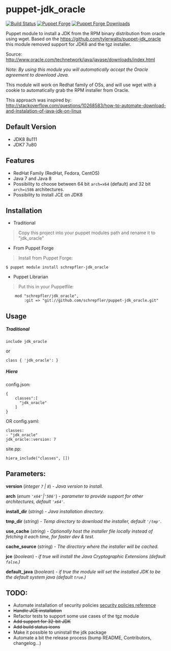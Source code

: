 # puppet-jdk_oracle
[![Build Status](https://travis-ci.org/schrepfler/puppet-jdk_oracle.svg?branch=master)](https://travis-ci.org/schrepfler/puppet-jdk_oracle)
[![Puppet Forge](https://img.shields.io/puppetforge/v/schrepfler/jdk_oracle.svg?style=flat)](https://forge.puppetlabs.com/schrepfler/jdk_oracle)
[![Puppet Forge Downloads](https://img.shields.io/puppetforge/dt/schrepfler/jdk_oracle.svg)](https://forge.puppetlabs.com/schrepfler/jdk_oracle)

Puppet module to install a JDK from the RPM binary distribution from oracle using wget.
Based on the https://github.com/tylerwalts/puppet-jdk_oracle this module removed support for JDK6 and the tgz installer.

Source: http://www.oracle.com/technetwork/java/javase/downloads/index.html

_Note:  By using this module you will automatically accept the Oracle agreement to download Java._

This module will work on Redhat family of OSs, and will use wget with a cookie to automatically grab the RPM installer from Oracle.

This approach was inspired by: http://stackoverflow.com/questions/10268583/how-to-automate-download-and-instalation-of-java-jdk-on-linux

Default Version
-----
* JDK8 8u111
* JDK7 7u80

Features
----
* RedHat Family (RedHat, Fedora, CentOS)
* Java 7 and Java 8
* Possibility to choose between 64 bit `arch=x64` (default) and 32 bit `arch=i586` architectures.
* Possibility to install JCE on JDK8

Installation
------

* Traditional
> Copy this project into your puppet modules path and rename it to "jdk_oracle"

* From Puppet Forge
> Install from Puppet Forge:
```
$ puppet module install schrepfler-jdk_oracle
```

* Puppet Librarian
> Put this in your Puppetfile:
```
    mod "schrepfler/jdk_oracle",
        :git => "git://github.com/schrepfler/puppet-jdk_oracle.git"
```

Usage
---

##### Traditional
```
include jdk_oracle
```
or
```
class { 'jdk_oracle': }
```


##### Hiera
config.json:
```
{
    classes":[
      "jdk_oracle"
    ]
}
```
OR
config.yaml:
```
classes:
- "jdk_oracle"
jdk_oracle::version: 7
```

site.pp:
```
hiera_include("classes", [])
```


Parameters:
----

**version** (*integer `7` | `8`*) - *Java version to install.*

**arch** (*enum `'x64'`|`'586'`*) - *parameter to provide support for other architectures, default `'x64'`.*

**install_dir** (*string*)
*- Java installation directory.*

**tmp_dir** (*string*)
*- Temp directory to download the installer, default `'/tmp'`.*

**use_cache** (*string*)
*- Optionally host the installer file locally instead of fetching it each time, for faster dev & test.*

**cache_source** (*string*)
*- The directory where the installer will be cached.*

**jce**  (*boolean*)
*- if true will install the Java Cryptographic Extensions (default `false`.)*

**default_java** (*boolean*)
*- if true the module will set the installed JDK to be the default system java (default `true`.)*

TODO:
---

* Automate installation of security policies  [security policies reference][]
* ~~Handle JCE installation~~
* Refactor tests to support some use cases of the tgz module
* ~~Add support for 32-bit JDK~~
* ~~Add build status icons~~
* Make it possible to uninstall the jdk package
* Automate a bit the release process (bump README, Contributors, changelog...)

[security policies reference]: https://docs.oracle.com/javase/7/docs/technotes/guides/security/PolicyFiles.html
